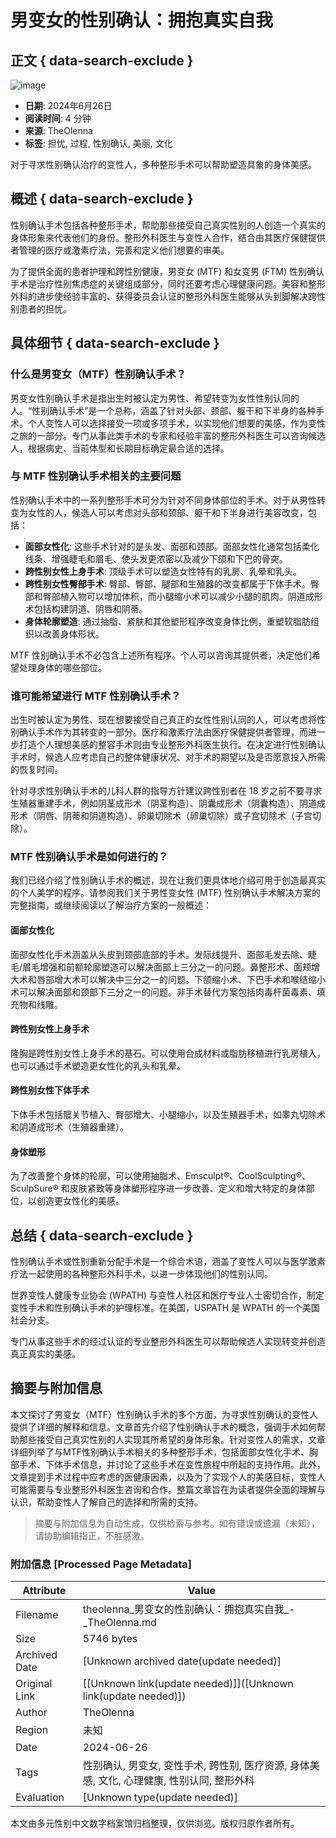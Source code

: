 # 男变女的性别确认：拥抱真实自我

## 正文 { data-search-exclude }


![image](https://theolenna.com/wp-content/uploads/2024/06/tetiana-kobzeva-fKcKqbLgDS4-unsplash.jpg)

-   **日期**: 2024年6月26日
-   **阅读时间**: 4 分钟
-   **来源**: TheOlenna
-   **标签**: 担忧, 过程, 性别确认, 美丽, 文化

对于寻求性别确认治疗的变性人，多种整形手术可以帮助塑造具象的身体美感。

## 概述 { data-search-exclude }

性别确认手术包括各种整形手术，帮助那些接受自己真实性别的人创造一个真实的身体形象来代表他们的身份。整形外科医生与变性人合作，结合由其医疗保健提供者管理的医疗或激素疗法，完善和定义他们想要的审美。

为了提供全面的患者护理和跨性别健康，男变女 (MTF) 和女变男 (FTM) 性别确认手术是治疗性别焦虑症的关键组成部分，同时还要考虑心理健康问题。美容和整形外科的进步使经验丰富的、获得委员会认证的整形外科医生能够从头到脚解决跨性别患者的担忧。

## 具体细节 { data-search-exclude }

### 什么是男变女（MTF）性别确认手术？

男变女性别确认手术是指出生时被认定为男性、希望转变为女性性别认同的人。“性别确认手术”是一个总称，涵盖了针对头部、颈部、躯干和下半身的各种手术。个人变性人可以选择接受一项或多项手术，以实现他们想要的美感，作为变性之旅的一部分。专门从事此类手术的专家和经验丰富的整形外科医生可以咨询候选人，根据病史、当前体型和长期目标确定最合适的选择。

### 与 MTF 性别确认手术相关的主要问题

性别确认手术中的一系列整形手术可分为针对不同身体部位的手术。对于从男性转变为女性的人，候选人可以考虑对头部和颈部、躯干和下半身进行美容改变，包括：

-   **面部女性化**: 这些手术针对的是头发、面部和颈部。面部女性化通常包括柔化线条、增强睫毛和眉毛、使头发更浓密以及减少下颌和下巴的骨突。
-   **跨性别女性上身手术**: 顶级手术可以塑造女性特有的乳房、乳晕和乳头。
-   **跨性别女性臀部手术**: 臀部、臀部、腿部和生殖器的改变都属于下体手术。臀部和臀部植入物可以增加体积，而小腿缩小术可以减少小腿的肌肉。阴道成形术包括构建阴道、阴唇和阴蒂。
-   **身体轮廓塑造**: 通过抽脂、紧肤和其他塑形程序改变身体比例，重塑软脂肪组织以改善身体形状。

MTF 性别确认手术不必包含上述所有程序。个人可以咨询其提供者，决定他们希望处理身体的哪些部位。

### 谁可能希望进行 MTF 性别确认手术？

出生时被认定为男性、现在想要接受自己真正的女性性别认同的人，可以考虑将性别确认手术作为其转变的一部分。医疗和激素疗法由医疗保健提供者管理，而进一步打造个人理想美感的整容手术则由专业整形外科医生执行。在决定进行性别确认手术时，候选人应考虑自己的整体健康状况、对手术的期望以及是否愿意投入所需的恢复时间。

针对寻求性别确认手术的儿科人群的指导方针建议跨性别者在 18 岁之前不要寻求生殖器重建手术，例如阴茎成形术（阴茎构造）、阴囊成形术（阴囊构造）、阴道成形术（阴唇、阴蒂和阴道构造）、卵巢切除术（卵巢切除）或子宫切除术（子宫切除）。

### MTF 性别确认手术是如何进行的？

我们已经介绍了性别确认手术的概述，现在让我们更具体地介绍可用于创造最真实的个人美学的程序。请参阅我们关于男性变女性 (MTF) 性别确认手术解决方案的完整指南，或继续阅读以了解治疗方案的一般概述：

#### 面部女性化

面部女性化手术涵盖从头皮到颈部底部的手术。发际线提升、面部毛发去除、睫毛/眉毛增强和前额轮廓塑造可以解决面部上三分之一的问题。鼻整形术、面颊增大术和唇部增大术可以解决中三分之一的问题。下颌缩小术、下巴手术和喉结缩小术可以解决面部和颈部下三分之一的问题。非手术替代方案包括肉毒杆菌毒素、填充物和线雕。

#### 跨性别女性上身手术

隆胸是跨性别女性上身手术的基石。可以使用合成材料或脂肪移植进行乳房植入，也可以通过手术塑造更女性化的乳头和乳晕。

#### 跨性别女性下体手术

下体手术包括髋关节植入、臀部增大、小腿缩小，以及生殖器手术，如睾丸切除术和阴道成形术（生殖器重建）。

#### 身体塑形

为了改善整个身体的轮廓，可以使用抽脂术、Emsculpt®、CoolSculpting®、SculpSure® 和皮肤紧致等身体塑形程序进一步改善、定义和增大特定的身体部位，以创造更女性化的美感。

## 总结 { data-search-exclude }

性别确认手术或性别重新分配手术是一个综合术语，涵盖了变性人可以与医学激素疗法一起使用的各种整形外科手术，以进一步体现他们的性别认同。

世界变性人健康专业协会 (WPATH) 与变性人社区和医疗专业人士密切合作，制定变性手术和性别确认手术的护理标准。在美国，USPATH 是 WPATH 的一个美国社会分支。

专门从事这些手术的经过认证的专业整形外科医生可以帮助候选人实现转变并创造真正真实的美感。
<!-- tcd_original_link https://theolenna.com/zh/%E7%94%B7%E5%8F%98%E5%A5%B3%E6%80%A7%E5%88%AB%E7%A1%AE%E8%AE%A4-%E6%8B%A5%E6%8A%B1%E7%9C%9F%E5%AE%9E%E8%87%AA%E6%88%91/ -->


## 摘要与附加信息

<!-- tcd_abstract -->
本文探讨了男变女（MTF）性别确认手术的多个方面，为寻求性别确认的变性人提供了详细的解释和信息。文章首先介绍了性别确认手术的概念，强调手术如何帮助那些接受自己真实性别的人实现其所希望的身体形象。针对变性人的需求，文章详细列举了与MTF性别确认手术相关的多种整形手术，包括面部女性化手术、胸部手术、下体手术信息，并讨论了这些手术在变性旅程中所起的支持作用。此外，文章提到手术过程中应考虑的医健康因素，以及为了实现个人的美感目标，变性人可能需要与专业整形外科医生咨询和合作。整篇文章旨在为读者提供全面的理解与认识，帮助变性人了解自己的选择和所需的支持。
<!-- tcd_abstract_end -->

> 摘要与附加信息为自动生成，仅供检索与参考。如有错误或遗漏（未知），请协助编辑指正，不胜感激。

### 附加信息 [Processed Page Metadata]

| Attribute       | Value                                  |
|-----------------|----------------------------------------|
| Filename        | theolenna_男变女的性别确认：拥抱真实自我_-_TheOlenna.md                             |
| Size            | 5746 bytes                           |
| Archived Date   | [Unknown archived date(update needed)]                             |
| Original Link   | [[Unknown link(update needed)]]([Unknown link(update needed)])                       |
| Author          | TheOlenna                               |
| Region          | 未知                               |
| Date            | 2024-06-26                                 |
| Tags            | 性别确认, 男变女, 变性手术, 跨性别, 医疗资源, 身体美感, 文化, 心理健康, 性别认同, 整形外科                                 |
| Evaluation            | [Unknown type(update needed)]                                 |
<!-- tcd_table_end -->

本文由多元性别中文数字档案馆归档整理，仅供浏览。版权归原作者所有。
